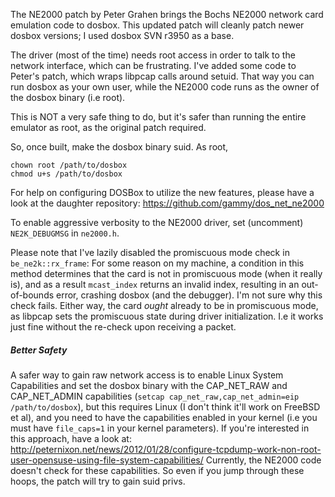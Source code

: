 The NE2000 patch by Peter Grahen brings the Bochs NE2000 network card emulation code to dosbox. This updated patch will cleanly patch newer dosbox versions; I used dosbox SVN r3950 as a base.

The driver (most of the time) needs root access in order to talk to the network interface, which can be frustrating. I've added some code to Peter's patch, which wraps libpcap calls around setuid.
That way you can run dosbox as your own user, while the NE2000 code runs as
the owner of the dosbox binary (i.e root). 

This is NOT a very safe thing to do, but it's safer than running the entire
emulator as root, as the original patch required.

So, once built, make the dosbox binary suid.
As root,
```
chown root /path/to/dosbox
chmod u+s /path/to/dosbox
```

For help on configuring DOSBox to utilize the new features, please
have a look at the daughter repository:
https://github.com/gammy/dos_net_ne2000

To enable aggressive verbosity to the NE2000 driver, set (uncomment)
`NE2K_DEBUGMSG` in `ne2000.h`.

Please note that I've lazily disabled the promiscuous mode check in 
`be_ne2k::rx_frame`: For some reason on my machine, a condition in this method
determines that the card is not in promiscuous mode (when it really is), 
and as a result `mcast_index` returns an invalid index, resulting in an
out-of-bounds error, crashing dosbox (and the debugger).
I'm not sure why this check fails. Either way, the card *ought* already to be
in promiscuous mode, as libpcap sets the promiscuous state during driver
initialization. I.e it works just fine without the re-check upon receiving a
packet.

##### Better Safety #####
A safer way to gain raw network access is to enable Linux System Capabilities 
and set the dosbox binary with the CAP_NET_RAW and CAP_NET_ADMIN
capabilities (`setcap cap_net_raw,cap_net_admin=eip /path/to/dosbox`), 
but this requires Linux (I don't think it'll work on FreeBSD et al), and you
need to have the capabilities enabled in your kernel (i.e you must have
`file_caps=1` in your kernel parameters). If you're interested in this 
approach, have a look at:
http://peternixon.net/news/2012/01/28/configure-tcpdump-work-non-root-user-opensuse-using-file-system-capabilities/
Currently, the NE2000 code doesn't check for these capabilities. So even if
you jump through these hoops, the patch will try to gain suid privs.
